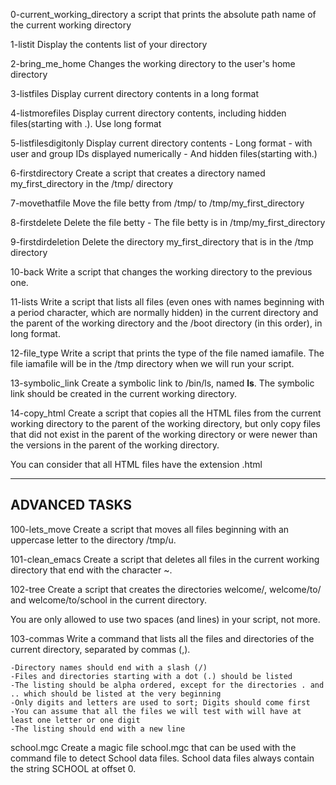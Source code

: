 0-current_working_directory
a script that prints the absolute path name of the current working directory

1-listit
Display the contents list of your directory

2-bring_me_home
Changes the working directory to the user's home directory

3-listfiles
Display current directory contents in a long format

4-listmorefiles
Display current directory contents, including hidden files(starting with .). Use long format

5-listfilesdigitonly
Display current directory contents
	- Long format
	- with user and group IDs displayed numerically
	- And hidden files(starting with.)

6-firstdirectory
Create a script that creates a directory named my_first_directory in the /tmp/ directory

7-movethatfile
Move the file betty from /tmp/ to /tmp/my_first_directory

8-firstdelete
Delete the file betty
	- The file betty is in /tmp/my_first_directory

9-firstdirdeletion
Delete the directory my_first_directory that is in the /tmp directory

10-back
Write a script that changes the working directory to the previous one.

11-lists
Write a script that lists all files (even ones with names beginning with a period character, which are normally hidden) in the current directory and the parent of the working directory and the /boot directory (in this order), in long format.

12-file_type
Write a script that prints the type of the file named iamafile. The file iamafile will be in the /tmp directory when we will run your script.

13-symbolic_link
Create a symbolic link to /bin/ls, named __ls__. The symbolic link should be created in the current working directory.

14-copy_html
Create a script that copies all the HTML files from the current working directory to the parent of the working directory, but only copy files that did not exist in the parent of the working directory or were newer than the versions in the parent of the working directory.

You can consider that all HTML files have the extension .html

---------------
ADVANCED TASKS
---------------
100-lets_move
Create a script that moves all files beginning with an uppercase letter to the directory /tmp/u.

101-clean_emacs
Create a script that deletes all files in the current working directory that end with the character ~.

102-tree
Create a script that creates the directories welcome/, welcome/to/ and welcome/to/school in the current directory.

You are only allowed to use two spaces (and lines) in your script, not more.

103-commas
Write a command that lists all the files and directories of the current directory, separated by commas (,).

	-Directory names should end with a slash (/)
	-Files and directories starting with a dot (.) should be listed
	-The listing should be alpha ordered, except for the directories . and .. which should be listed at the very beginning
	-Only digits and letters are used to sort; Digits should come first
	-You can assume that all the files we will test with will have at least one letter or one digit
	-The listing should end with a new line

school.mgc
Create a magic file school.mgc that can be used with the command file to detect School data files. School data files always contain the string SCHOOL at offset 0.
